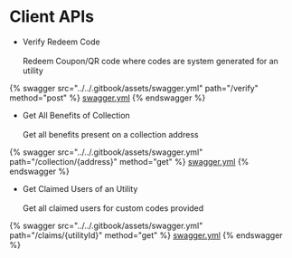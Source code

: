 # Client APIs

* Verify Redeem Code\
  \
  Redeem Coupon/QR code where codes are system generated for an utility

{% swagger src="../../.gitbook/assets/swagger.yml" path="/verify" method="post" %}
[swagger.yml](../../.gitbook/assets/swagger.yml)
{% endswagger %}

* Get All Benefits of Collection\
  \
  Get all benefits present on a collection address

{% swagger src="../../.gitbook/assets/swagger.yml" path="/collection/{address}" method="get" %}
[swagger.yml](../../.gitbook/assets/swagger.yml)
{% endswagger %}

* Get Claimed Users of an Utility\
  \
  Get all claimed users for custom codes provided

{% swagger src="../../.gitbook/assets/swagger.yml" path="/claims/{utilityId}" method="get" %}
[swagger.yml](../../.gitbook/assets/swagger.yml)
{% endswagger %}

